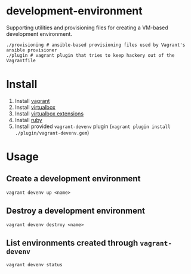 # development-environment

Supporting utilities and provisioning files for creating a VM-based development environment.

```
./provisioning # ansible-based provisioning files used by Vagrant's ansible provisioner
./plugin # vagrant plugin that tries to keep hackery out of the Vagrantfile
```

# Install

1. Install [vagrant](https://www.vagrantup.com/downloads.html)
2. Install [virtualbox](https://www.virtualbox.org/wiki/Downloads)
3. Install [virtualbox extensions](https://www.virtualbox.org/wiki/Downloads)
4. Install [ruby](https://www.ruby-lang.org/en/documentation/installation/)
5. Install provided `vagrant-devenv` plugin (`vagrant plugin install ./plugin/vagrant-devenv.gem`)

# Usage

## Create a development environment

`vagrant devenv up <name>`

## Destroy a development environment

`vagrant devenv destroy <name>`

## List environments created through `vagrant-devenv`

`vagrant devenv status`

